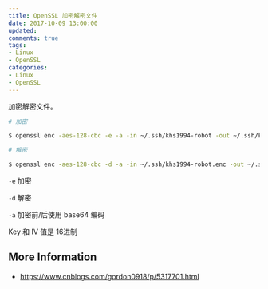```yaml
---
title: OpenSSL 加密解密文件
date: 2017-10-09 13:00:00
updated:
comments: true
tags:
- Linux
- OpenSSL
categories:
- Linux
- OpenSSL
---
```


加密解密文件。

<!--more-->

```bash
# 加密

$ openssl enc -aes-128-cbc -e -a -in ~/.ssh/khs1994-robot -out ~/.ssh/khs1994-robot.enc -K c286696d887c9aa0611bbb3e2025a45a -iv 562e17996d093d28ddb3ba695a2e6f00

# 解密

$ openssl enc -aes-128-cbc -d -a -in ~/.ssh/khs1994-robot.enc -out ~/.ssh/id_rsa -K c286696d887c9aa0611bbb3e2025a45a -iv 562e17996d093d28ddb3ba695a2e6f00
```

`-e` 加密

`-d` 解密

`-a` 加密前/后使用 base64 编码

Key 和 IV 值是 16进制

## More Information

* https://www.cnblogs.com/gordon0918/p/5317701.html
